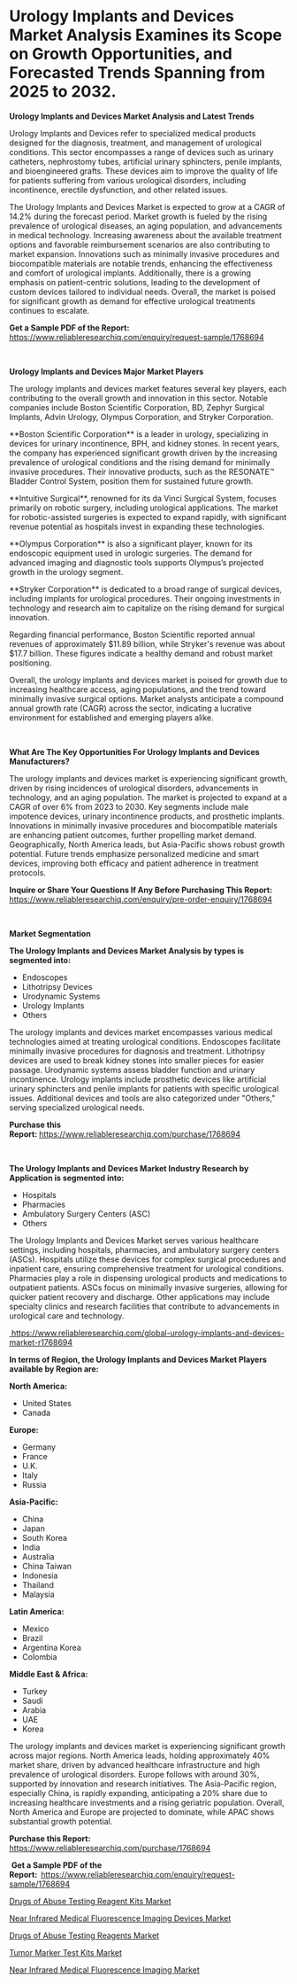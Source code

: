 <p><h1>Urology Implants and Devices Market Analysis Examines its Scope on Growth Opportunities, and Forecasted Trends Spanning from 2025 to 2032.</h1></p><p><strong>Urology Implants and Devices Market Analysis and Latest Trends</strong></p>
<p><p>Urology Implants and Devices refer to specialized medical products designed for the diagnosis, treatment, and management of urological conditions. This sector encompasses a range of devices such as urinary catheters, nephrostomy tubes, artificial urinary sphincters, penile implants, and bioengineered grafts. These devices aim to improve the quality of life for patients suffering from various urological disorders, including incontinence, erectile dysfunction, and other related issues.</p><p>The Urology Implants and Devices Market is expected to grow at a CAGR of 14.2% during the forecast period. Market growth is fueled by the rising prevalence of urological diseases, an aging population, and advancements in medical technology. Increasing awareness about the available treatment options and favorable reimbursement scenarios are also contributing to market expansion. Innovations such as minimally invasive procedures and biocompatible materials are notable trends, enhancing the effectiveness and comfort of urological implants. Additionally, there is a growing emphasis on patient-centric solutions, leading to the development of custom devices tailored to individual needs. Overall, the market is poised for significant growth as demand for effective urological treatments continues to escalate.</p></p>
<p><strong>Get a Sample PDF of the Report:&nbsp;</strong> <a href="https://www.reliableresearchiq.com/enquiry/request-sample/1768694?utm_campaign=1102&utm_medium=2&utm_source=Github&utm_content=ia&utm_term=05032025&utm_id=urology-implants-and-devices">https://www.reliableresearchiq.com/enquiry/request-sample/1768694</a></p>
<p>&nbsp;</p>
<p><strong>Urology Implants and Devices Major Market Players</strong></p>
<p><p>The urology implants and devices market features several key players, each contributing to the overall growth and innovation in this sector. Notable companies include Boston Scientific Corporation, BD, Zephyr Surgical Implants, Advin Urology, Olympus Corporation, and Stryker Corporation.</p><p>**Boston Scientific Corporation** is a leader in urology, specializing in devices for urinary incontinence, BPH, and kidney stones. In recent years, the company has experienced significant growth driven by the increasing prevalence of urological conditions and the rising demand for minimally invasive procedures. Their innovative products, such as the RESONATE™ Bladder Control System, position them for sustained future growth.</p><p>**Intuitive Surgical**, renowned for its da Vinci Surgical System, focuses primarily on robotic surgery, including urological applications. The market for robotic-assisted surgeries is expected to expand rapidly, with significant revenue potential as hospitals invest in expanding these technologies.</p><p>**Olympus Corporation** is also a significant player, known for its endoscopic equipment used in urologic surgeries. The demand for advanced imaging and diagnostic tools supports Olympus’s projected growth in the urology segment. </p><p>**Stryker Corporation** is dedicated to a broad range of surgical devices, including implants for urological procedures. Their ongoing investments in technology and research aim to capitalize on the rising demand for surgical innovation.</p><p>Regarding financial performance, Boston Scientific reported annual revenues of approximately $11.89 billion, while Stryker's revenue was about $17.7 billion. These figures indicate a healthy demand and robust market positioning.</p><p>Overall, the urology implants and devices market is poised for growth due to increasing healthcare access, aging populations, and the trend toward minimally invasive surgical options. Market analysts anticipate a compound annual growth rate (CAGR) across the sector, indicating a lucrative environment for established and emerging players alike.</p></p>
<p>&nbsp;</p>
<p><strong>What Are The Key Opportunities For Urology Implants and Devices Manufacturers?</strong></p>
<p><p>The urology implants and devices market is experiencing significant growth, driven by rising incidences of urological disorders, advancements in technology, and an aging population. The market is projected to expand at a CAGR of over 6% from 2023 to 2030. Key segments include male impotence devices, urinary incontinence products, and prosthetic implants. Innovations in minimally invasive procedures and biocompatible materials are enhancing patient outcomes, further propelling market demand. Geographically, North America leads, but Asia-Pacific shows robust growth potential. Future trends emphasize personalized medicine and smart devices, improving both efficacy and patient adherence in treatment protocols.</p></p>
<p><strong>Inquire or Share Your Questions If Any Before Purchasing This Report:</strong> <a href="https://www.reliableresearchiq.com/enquiry/pre-order-enquiry/1768694?utm_campaign=1102&utm_medium=2&utm_source=Github&utm_content=ia&utm_term=05032025&utm_id=urology-implants-and-devices">https://www.reliableresearchiq.com/enquiry/pre-order-enquiry/1768694</a></p>
<p>&nbsp;</p>
<p><strong>Market Segmentation</strong></p>
<p><strong>The Urology Implants and Devices Market Analysis by types is segmented into:</strong></p>
<p><ul><li>Endoscopes</li><li>Lithotripsy Devices</li><li>Urodynamic Systems</li><li>Urology Implants</li><li>Others</li></ul></p>
<p><p>The urology implants and devices market encompasses various medical technologies aimed at treating urological conditions. Endoscopes facilitate minimally invasive procedures for diagnosis and treatment. Lithotripsy devices are used to break kidney stones into smaller pieces for easier passage. Urodynamic systems assess bladder function and urinary incontinence. Urology implants include prosthetic devices like artificial urinary sphincters and penile implants for patients with specific urological issues. Additional devices and tools are also categorized under "Others," serving specialized urological needs.</p></p>
<p><strong>Purchase this Report:&nbsp;</strong><a href="https://www.reliableresearchiq.com/purchase/1768694?utm_campaign=1102&utm_medium=2&utm_source=Github&utm_content=ia&utm_term=05032025&utm_id=urology-implants-and-devices">https://www.reliableresearchiq.com/purchase/1768694</a></p>
<p>&nbsp;</p>
<p><strong>The Urology Implants and Devices Market Industry Research by Application is segmented into:</strong></p>
<p><ul><li>Hospitals</li><li>Pharmacies</li><li>Ambulatory Surgery Centers (ASC)</li><li>Others</li></ul></p>
<p><p>The Urology Implants and Devices Market serves various healthcare settings, including hospitals, pharmacies, and ambulatory surgery centers (ASCs). Hospitals utilize these devices for complex surgical procedures and inpatient care, ensuring comprehensive treatment for urological conditions. Pharmacies play a role in dispensing urological products and medications to outpatient patients. ASCs focus on minimally invasive surgeries, allowing for quicker patient recovery and discharge. Other applications may include specialty clinics and research facilities that contribute to advancements in urological care and technology.</p></p>
<p><a href="https://www.reliableresearchiq.com/global-urology-implants-and-devices-market-r1768694?utm_campaign=1102&utm_medium=2&utm_source=Github&utm_content=ia&utm_term=05032025&utm_id=urology-implants-and-devices">&nbsp;https://www.reliableresearchiq.com/global-urology-implants-and-devices-market-r1768694</a></p>
<p><strong>In terms of Region, the Urology Implants and Devices Market Players available by Region are:</strong></p>
<p>
    <p> <strong> North America: </strong>
        <ul>
            <li>United States</li>
            <li>Canada</li>
        </ul>
        </p> 
    <p> <strong> Europe: </strong>
        <ul>
            <li>Germany</li>
            <li>France</li>
            <li>U.K.</li>
            <li>Italy</li>
            <li>Russia</li>
        </ul>
        </p> 
    <p> <strong> Asia-Pacific: </strong>
        <ul>
            <li>China</li>
            <li>Japan</li>
            <li>South Korea</li>
            <li>India</li>
            <li>Australia</li>
            <li>China Taiwan</li>
            <li>Indonesia</li>
            <li>Thailand</li>
            <li>Malaysia</li>
        </ul>
        </p> 
    <p> <strong> Latin America: </strong>
        <ul>
            <li>Mexico</li>
            <li>Brazil</li>
            <li>Argentina Korea</li>
            <li>Colombia</li>
        </ul>
        </p> 
    <p> <strong> Middle East & Africa: </strong>
        <ul>
            <li>Turkey</li>
            <li>Saudi</li>
            <li>Arabia</li>
            <li>UAE</li>
            <li>Korea</li>
        </ul>
    </p>
    </p>
<p><p>The urology implants and devices market is experiencing significant growth across major regions. North America leads, holding approximately 40% market share, driven by advanced healthcare infrastructure and high prevalence of urological disorders. Europe follows with around 30%, supported by innovation and research initiatives. The Asia-Pacific region, especially China, is rapidly expanding, anticipating a 20% share due to increasing healthcare investments and a rising geriatric population. Overall, North America and Europe are projected to dominate, while APAC shows substantial growth potential.</p></p>
<p><strong>Purchase this Report: </strong><a href="https://www.reliableresearchiq.com/purchase/1768694?utm_campaign=1102&utm_medium=2&utm_source=Github&utm_content=ia&utm_term=05032025&utm_id=urology-implants-and-devices">https://www.reliableresearchiq.com/purchase/1768694</a></p>
<p>&nbsp;<strong>Get a Sample PDF of the Report:&nbsp;&nbsp;</strong><a href="https://www.reliableresearchiq.com/enquiry/request-sample/1768694?utm_campaign=1102&utm_medium=2&utm_source=Github&utm_content=ia&utm_term=05032025&utm_id=urology-implants-and-devices">https://www.reliableresearchiq.com/enquiry/request-sample/1768694</a></p>
<p><strong></strong></p>
<p><p><a href="https://github.com/gummaarmel83/Market-Research-Report-List-1/blob/main/drugs-of-abuse-testing-reagent-kits-market.md?utm_campaign=1102&utm_medium=2&utm_source=Github&utm_content=ia&utm_term=05032025&utm_id=urology-implants-and-devices">Drugs of Abuse Testing Reagent Kits Market</a></p><p><a href="https://github.com/panciujoslin3/Market-Research-Report-List-1/blob/main/near-infrared-medical-fluorescence-imaging-devices-market.md?utm_campaign=1102&utm_medium=2&utm_source=Github&utm_content=ia&utm_term=05032025&utm_id=urology-implants-and-devices">Near Infrared Medical Fluorescence Imaging Devices Market</a></p><p><a href="https://github.com/widlerumland/Market-Research-Report-List-1/blob/main/drugs-of-abuse-testing-reagents-market.md?utm_campaign=1102&utm_medium=2&utm_source=Github&utm_content=ia&utm_term=05032025&utm_id=urology-implants-and-devices">Drugs of Abuse Testing Reagents Market</a></p><p><a href="https://github.com/akitamegge65/Market-Research-Report-List-1/blob/main/tumor-marker-test-kits-market.md?utm_campaign=1102&utm_medium=2&utm_source=Github&utm_content=ia&utm_term=05032025&utm_id=urology-implants-and-devices">Tumor Marker Test Kits Market</a></p><p><a href="https://github.com/uldularido/Market-Research-Report-List-1/blob/main/near-infrared-medical-fluorescence-imaging-market.md?utm_campaign=1102&utm_medium=2&utm_source=Github&utm_content=ia&utm_term=05032025&utm_id=urology-implants-and-devices">Near Infrared Medical Fluorescence Imaging Market</a></p></p>